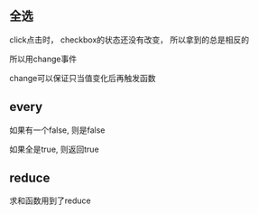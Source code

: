 
## 全选

click点击时， checkbox的状态还没有改变， 所以拿到的总是相反的

所以用change事件

change可以保证只当值变化后再触发函数

## every

如果有一个false, 则是false

如果全是true, 则返回true

## reduce

求和函数用到了reduce

